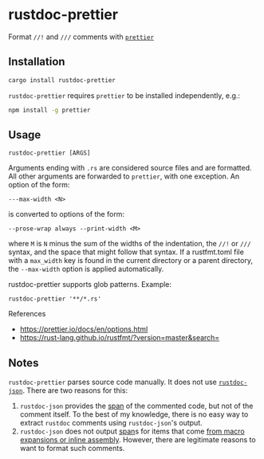 # rustdoc-prettier

Format `//!` and `///` comments with [`prettier`]

## Installation

```sh
cargo install rustdoc-prettier
```

`rustdoc-prettier` requires `prettier` to be installed independently, e.g.:

```sh
npm install -g prettier
```

## Usage

```
rustdoc-prettier [ARGS]
```

Arguments ending with `.rs` are considered source files and are
formatted. All other arguments are forwarded to `prettier`, with
one exception. An option of the form:

    ---max-width <N>

is converted to options of the form:

    --prose-wrap always --print-width <M>

where `M` is `N` minus the sum of the widths of the indentation,
the `//!` or `///` syntax, and the space that might follow that
syntax. If a rustfmt.toml file with a `max_width` key is found
in the current directory or a parent directory, the
`--max-width` option is applied automatically.

rustdoc-prettier supports glob patterns. Example:

    rustdoc-prettier '**/*.rs'

References

- https://prettier.io/docs/en/options.html
- https://rust-lang.github.io/rustfmt/?version=master&search=

## Notes

`rustdoc-prettier` parses source code manually. It does not use [`rustdoc-json`]. There are two reasons for this:

1. `rustdoc-json` provides the [span] of the commented code, but not of the comment itself. To the best of my knowledge, there is no easy way to extract `rustdoc` comments using `rustdoc-json`'s output.
2. `rustdoc-json` does not output [span]s for items that come [from macro expansions or inline assembly]. However, there are legitimate reasons to want to format such comments.

[`prettier`]: https://prettier.io/
[`rustdoc-json`]: https://crates.io/crates/rustdoc-json
[from macro expansions or inline assembly]: https://github.com/rust-lang/rust/blob/e190983bd3cefdec262c63dc8d47f76d965fea65/src/rustdoc-json-types/lib.rs#L65-L66
[span]: https://rust-lang.github.io/rfcs/2963-rustdoc-json.html#span
